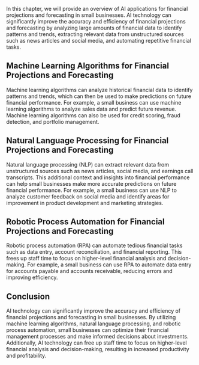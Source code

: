 
In this chapter, we will provide an overview of AI applications for financial projections and forecasting in small businesses. AI technology can significantly improve the accuracy and efficiency of financial projections and forecasting by analyzing large amounts of financial data to identify patterns and trends, extracting relevant data from unstructured sources such as news articles and social media, and automating repetitive financial tasks.

Machine Learning Algorithms for Financial Projections and Forecasting
---------------------------------------------------------------------

Machine learning algorithms can analyze historical financial data to identify patterns and trends, which can then be used to make predictions on future financial performance. For example, a small business can use machine learning algorithms to analyze sales data and predict future revenue. Machine learning algorithms can also be used for credit scoring, fraud detection, and portfolio management.

Natural Language Processing for Financial Projections and Forecasting
---------------------------------------------------------------------

Natural language processing (NLP) can extract relevant data from unstructured sources such as news articles, social media, and earnings call transcripts. This additional context and insights into financial performance can help small businesses make more accurate predictions on future financial performance. For example, a small business can use NLP to analyze customer feedback on social media and identify areas for improvement in product development and marketing strategies.

Robotic Process Automation for Financial Projections and Forecasting
--------------------------------------------------------------------

Robotic process automation (RPA) can automate tedious financial tasks such as data entry, account reconciliation, and financial reporting. This frees up staff time to focus on higher-level financial analysis and decision-making. For example, a small business can use RPA to automate data entry for accounts payable and accounts receivable, reducing errors and improving efficiency.

Conclusion
----------

AI technology can significantly improve the accuracy and efficiency of financial projections and forecasting in small businesses. By utilizing machine learning algorithms, natural language processing, and robotic process automation, small businesses can optimize their financial management processes and make informed decisions about investments. Additionally, AI technology can free up staff time to focus on higher-level financial analysis and decision-making, resulting in increased productivity and profitability.
